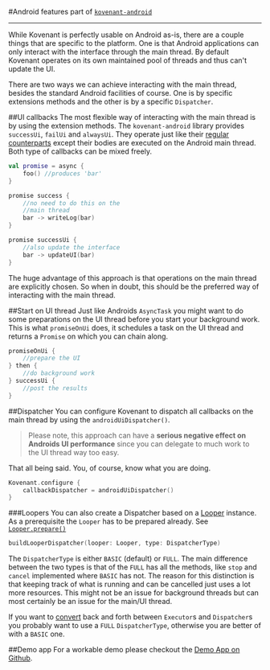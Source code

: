 #Android features
part of [`kovenant-android`](../index.md#artifacts)

---
While Kovenant is perfectly usable on Android as-is, there are a couple things that are specific to the platform.
One is that Android applications can only interact with the interface through the main thread. By default
Kovenant operates on its own maintained pool of threads and thus can't update the UI.

There are two ways we can achieve interacting with the main thread, besides the standard Android facilities of course.
One is by specific extensions methods and the other is by a specific `Dispatcher`.

##UI callbacks
The most flexible way of interacting with the main thread is by using the extension methods. The `kovenant-android` 
library provides `successUi`, `failUi` and `alwaysUi`. They operate just like their 
[regular counterparts](../api/core_usage.md#callbacks) except their bodies are executed on the Android main thread. Both type of 
callbacks can be mixed freely.

```kt
val promise = async {
    foo() //produces 'bar'
} 

promise success {
    //no need to do this on the
    //main thread
    bar -> writeLog(bar)
} 

promise successUi {
    //also update the interface
    bar -> updateUI(bar)
}
```
The huge advantage of this approach is that operations on the main thread are explicitly chosen. So when in doubt,
this should be the preferred way of interacting with the main thread. 

##Start on UI thread
Just like Androids `AsyncTask` you might want to do some preparations on the UI thread before you start your background
work. This is what `promiseOnUi` does, it schedules a task on the UI thread and returns a `Promise` on which you can 
chain along.
 
```kt
promiseOnUi {
    //prepare the UI
} then {
    //do background work
} successUi {
    //post the results
}
```

##Dispatcher
You can configure Kovenant to dispatch all callbacks on the main thread by using the `androidUiDispatcher()`. 

>Please note, this approach can have a **serious negative effect on Androids UI performance** since you can delegate
>to much work to the UI thread way too easy.

That all being said. You, of course, know what you are doing.  

```kt
Kovenant.configure {
    callbackDispatcher = androidUiDispatcher()
}
```

###Loopers
You can also create a Dispatcher based on a [Looper](http://developer.android.com/reference/android/os/Looper.html)
instance. As a prerequisite the `Looper` has to be prepared already. 
See [`Looper.prepare()`](http://developer.android.com/reference/android/os/Looper.html#prepare()) 

```kt
buildLooperDispatcher(looper: Looper, type: DispatcherType)
```
The `DispatcherType` is either `BASIC` (default) or `FULL`. The main difference between the two types is that of
the `FULL` has all the methods, like `stop` and `cancel` implemented where `BASIC` has not. The reason for this
distinction is that keeping track of what is running and can be cancelled just uses a lot more resources. This might
not be an issue for background threads but can most certainly be an issue for the main/UI thread.

If you want to [convert](../api/jvm_usage.md) back and forth between `Executor`s and `Dispatcher`s you probably 
want to use a `FULL` `DispatcherType`, otherwise you are better of with a `BASIC` one.

##Demo app
For a workable demo please checkout the [Demo App on Github](https://github.com/mplatvoet/kovenant-android-demo).